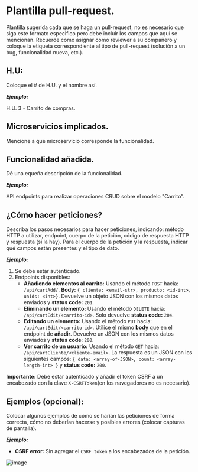 # Plantilla pull-request.
Plantilla sugerida cada que se haga un pull-request, no es necesario que siga este formato especifico pero debe incluir los campos que aquí se mencionan.
Recuerde como asignar como reviewer a su compañero y coloque la etiqueta correspondiente al tipo de pull-request (solución a un bug, funcionalidad nueva, etc.).

## H.U:
Coloque el # de H.U. y el nombre así.  
  
***Ejemplo:***  
  
H.U. 3 - Carrito de compras.  
  
## Microservicios implicados.
Mencione a qué microservicio corresponde la funcionalidad.
  
## Funcionalidad añadida.
Dé una equeña descripción de la funcionalidad.  
  
***Ejemplo:***  
  
API endpoints para realizar operaciones CRUD sobre el modelo "Carrito".

## ¿Cómo hacer peticiones?
Describa los pasos necesarios para hacer peticiones, indicando: método HTTP a utilizar, endpoint, cuerpo de la petición, código de respuesta HTTP y respuesta (si la hay). 
Para el cuerpo de la petición y la respuesta, indicar qué campos están presentes y el tipo de dato. 

***Ejemplo:***
1. Se debe estar autenticado.
2. Endpoints disponibles:
    -  **Añadiendo elementos al carrito:** Usando el método `POST` hacia: `/api/cartAdd/`. **Body:** `{ cliente: <email-str>, producto: <id-int>, unids: <int>}`. Devuelve un objeto JSON con los mismos datos enviados y **status code:** `201`.
    -  **Eliminando un elemento:** Usando el método `DELETE` hacia: `/api/cartEdit/<carrito-id>`. Solo devuelve **status code:** `204`.
    -  **Editando un elemento:** Usando el método `PUT` hacia: `/api/cartEdit/<carrito-id>`. Utilice el mismo **body** que en el endpoint de **añadir**. Devuelve un JSON con los mismos datos enviados y **status code**: `200`.
    - **Ver carrito de un usuario:** Usando el método `GET` hacia: `/api/cartCliente/<cliente-email>`. La respuesta es un JSON con los siguientes campos: `{ data: <array-of-JSON>, count: <array-length-int> }` y **status code:** `200`.

**Importante:** Debe estar autenticado y añadir el token CSRF a un encabezado con la clave `X-CSRFToken`(en los navegadores no es necesario).  

## Ejemplos (opcional):
Colocar algunos ejemplos de cómo se harían las peticiones de forma correcta, cómo no deberían hacerse y posibles errores (colocar capturas de pantalla).

***Ejemplo:***

- **CSRF error:** Sin agregar el `CSRF token` a los encabezados de la petición.

![image](https://github.com/Anezeres/ProyectoDesarrollo2/assets/84862634/aa5a3cf2-cb51-4e64-a5f4-c3fa9c5d0eaf)
